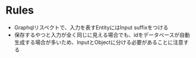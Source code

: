 # Rules

- Graphqlリスペクトで、入力を表すEntityにはInput suffixをつける
- 保存するやつと入力が全く同じに見える場合でも、idをデータベースが自動生成する場合が多いため、InputとObjectに分ける必要があることに注意する
